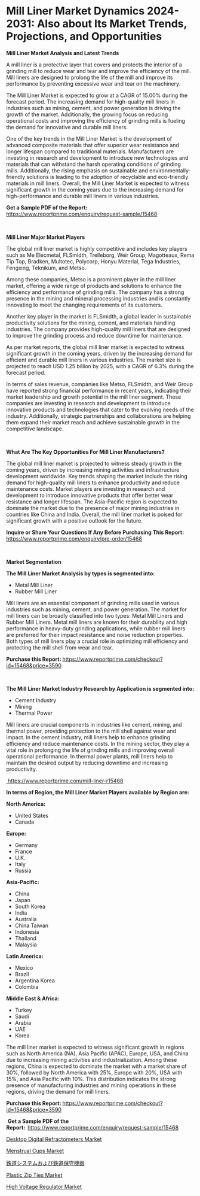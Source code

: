 <p><h1>Mill Liner Market Dynamics 2024-2031: Also about Its Market Trends, Projections, and Opportunities</h1></p><p><strong>Mill Liner Market Analysis and Latest Trends</strong></p>
<p><p>A mill liner is a protective layer that covers and protects the interior of a grinding mill to reduce wear and tear and improve the efficiency of the mill. Mill liners are designed to prolong the life of the mill and improve its performance by preventing excessive wear and tear on the machinery.</p><p>The Mill Liner Market is expected to grow at a CAGR of 15.00% during the forecast period. The increasing demand for high-quality mill liners in industries such as mining, cement, and power generation is driving the growth of the market. Additionally, the growing focus on reducing operational costs and improving the efficiency of grinding mills is fueling the demand for innovative and durable mill liners.</p><p>One of the key trends in the Mill Liner Market is the development of advanced composite materials that offer superior wear resistance and longer lifespan compared to traditional materials. Manufacturers are investing in research and development to introduce new technologies and materials that can withstand the harsh operating conditions of grinding mills. Additionally, the rising emphasis on sustainable and environmentally-friendly solutions is leading to the adoption of recyclable and eco-friendly materials in mill liners. Overall, the Mill Liner Market is expected to witness significant growth in the coming years due to the increasing demand for high-performance and durable mill liners in various industries.</p></p>
<p><strong>Get a Sample PDF of the Report:&nbsp;</strong> <a href="https://www.reportprime.com/enquiry/request-sample/15468">https://www.reportprime.com/enquiry/request-sample/15468</a></p>
<p>&nbsp;</p>
<p><strong>Mill Liner Major Market Players</strong></p>
<p><p>The global mill liner market is highly competitive and includes key players such as Me Elecmetal, FLSmidth, Trelleborg, Weir Group, Magotteaux, Rema Tip Top, Bradken, Multotec, Polycorp, Honyu Material, Tega Industries, Fengxing, Teknikum, and Metso.</p><p>Among these companies, Metso is a prominent player in the mill liner market, offering a wide range of products and solutions to enhance the efficiency and performance of grinding mills. The company has a strong presence in the mining and mineral processing industries and is constantly innovating to meet the changing requirements of its customers.</p><p>Another key player in the market is FLSmidth, a global leader in sustainable productivity solutions for the mining, cement, and materials handling industries. The company provides high-quality mill liners that are designed to improve the grinding process and reduce downtime for maintenance.</p><p>As per market reports, the global mill liner market is expected to witness significant growth in the coming years, driven by the increasing demand for efficient and durable mill liners in various industries. The market size is projected to reach USD 1.25 billion by 2025, with a CAGR of 6.3% during the forecast period.</p><p>In terms of sales revenue, companies like Metso, FLSmidth, and Weir Group have reported strong financial performance in recent years, indicating their market leadership and growth potential in the mill liner segment. These companies are investing in research and development to introduce innovative products and technologies that cater to the evolving needs of the industry. Additionally, strategic partnerships and collaborations are helping them expand their market reach and achieve sustainable growth in the competitive landscape.</p></p>
<p>&nbsp;</p>
<p><strong>What Are The Key Opportunities For Mill Liner Manufacturers?</strong></p>
<p><p>The global mill liner market is projected to witness steady growth in the coming years, driven by increasing mining activities and infrastructure development worldwide. Key trends shaping the market include the rising demand for high-quality mill liners to enhance productivity and reduce maintenance costs. Market players are investing in research and development to introduce innovative products that offer better wear resistance and longer lifespan. The Asia-Pacific region is expected to dominate the market due to the presence of major mining industries in countries like China and India. Overall, the mill liner market is poised for significant growth with a positive outlook for the future.</p></p>
<p><strong>Inquire or Share Your Questions If Any Before Purchasing This Report:</strong> <a href="https://www.reportprime.com/enquiry/pre-order/15468">https://www.reportprime.com/enquiry/pre-order/15468</a></p>
<p>&nbsp;</p>
<p><strong>Market Segmentation</strong></p>
<p><strong>The Mill Liner Market Analysis by types is segmented into:</strong></p>
<p><ul><li>Metal Mill Liner</li><li>Rubber Mill Liner</li></ul></p>
<p><p>Mill liners are an essential component of grinding mills used in various industries such as mining, cement, and power generation. The market for mill liners can be broadly classified into two types: Metal Mill Liners and Rubber Mill Liners. Metal mill liners are known for their durability and high performance in heavy-duty grinding applications, while rubber mill liners are preferred for their impact resistance and noise reduction properties. Both types of mill liners play a crucial role in optimizing mill efficiency and protecting the mill shell from wear and tear.</p></p>
<p><strong>Purchase this Report:&nbsp;</strong><a href="https://www.reportprime.com/checkout?id=15468&price=3590">https://www.reportprime.com/checkout?id=15468&price=3590</a></p>
<p>&nbsp;</p>
<p><strong>The Mill Liner Market Industry Research by Application is segmented into:</strong></p>
<p><ul><li>Cement Industry</li><li>Mining</li><li>Thermal Power</li></ul></p>
<p><p>Mill liners are crucial components in industries like cement, mining, and thermal power, providing protection to the mill shell against wear and impact. In the cement industry, mill liners help to enhance grinding efficiency and reduce maintenance costs. In the mining sector, they play a vital role in prolonging the life of grinding mills and improving overall operational performance. In thermal power plants, mill liners help to maintain the desired output by reducing downtime and increasing productivity.</p></p>
<p><a href="https://www.reportprime.com/mill-liner-r15468">&nbsp;https://www.reportprime.com/mill-liner-r15468</a></p>
<p><strong>In terms of Region, the Mill Liner Market Players available by Region are:</strong></p>
<p>
    <p> <strong> North America: </strong>
        <ul>
            <li>United States</li>
            <li>Canada</li>
        </ul>
        </p> 
    <p> <strong> Europe: </strong>
        <ul>
            <li>Germany</li>
            <li>France</li>
            <li>U.K.</li>
            <li>Italy</li>
            <li>Russia</li>
        </ul>
        </p> 
    <p> <strong> Asia-Pacific: </strong>
        <ul>
            <li>China</li>
            <li>Japan</li>
            <li>South Korea</li>
            <li>India</li>
            <li>Australia</li>
            <li>China Taiwan</li>
            <li>Indonesia</li>
            <li>Thailand</li>
            <li>Malaysia</li>
        </ul>
        </p> 
    <p> <strong> Latin America: </strong>
        <ul>
            <li>Mexico</li>
            <li>Brazil</li>
            <li>Argentina Korea</li>
            <li>Colombia</li>
        </ul>
        </p> 
    <p> <strong> Middle East & Africa: </strong>
        <ul>
            <li>Turkey</li>
            <li>Saudi</li>
            <li>Arabia</li>
            <li>UAE</li>
            <li>Korea</li>
        </ul>
    </p>
    </p>
<p><p>The mill liner market is expected to witness significant growth in regions such as North America (NA), Asia Pacific (APAC), Europe, USA, and China due to increasing mining activities and industrialization. Among these regions, China is expected to dominate the market with a market share of 30%, followed by North America with 25%, Europe with 20%, USA with 15%, and Asia Pacific with 10%. This distribution indicates the strong presence of manufacturing industries and mining operations in these regions, driving the demand for mill liners.</p></p>
<p><strong>Purchase this Report: </strong><a href="https://www.reportprime.com/checkout?id=15468&price=3590">https://www.reportprime.com/checkout?id=15468&price=3590</a></p>
<p>&nbsp;<strong>Get a Sample PDF of the Report:&nbsp;&nbsp;</strong><a href="https://www.reportprime.com/enquiry/request-sample/15468">https://www.reportprime.com/enquiry/request-sample/15468</a></p>
<p><strong></strong></p>
<p><p><a href="https://www.linkedin.com/pulse/desktop-digital-refractometers-market-goal-estimating-size-8chwf">Desktop Digital Refractometers Market</a></p><p><a href="https://github.com/DeonteStanton2023/Market-Research-Report-List-1/blob/main/menstrual-cups-market.md">Menstrual Cups Market</a></p><p><a href="https://github.com/mcbeesbxa270/Market-Research-Report-List-2/blob/main/352301481743.md">鉄道システムおよび鉄道保守機器</a></p><p><a href="https://issuu.com/reportprime-2/docs/plastic-zip-ties-market-size-2030.pptx">Plastic Zip Ties Market</a></p><p><a href="https://www.linkedin.com/pulse/high-voltage-regulator-market-insights-cagr-trends-growth-dhi7f">High Voltage Regulator Market</a></p></p>